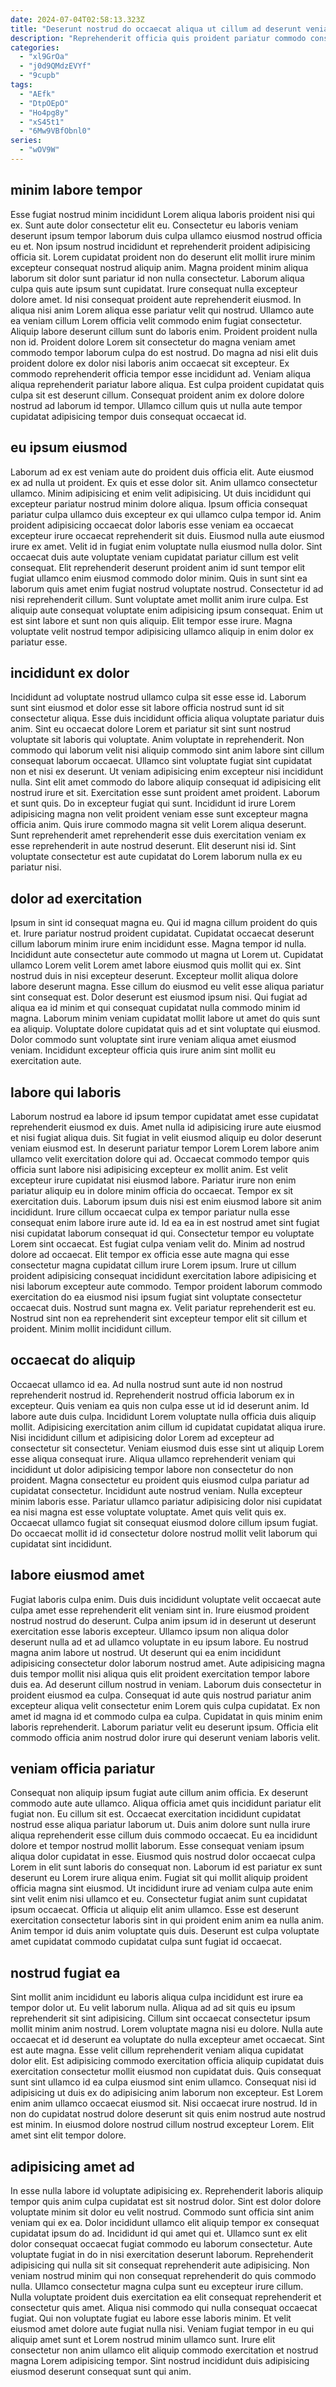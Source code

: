 ```yaml
---
date: 2024-07-04T02:58:13.323Z
title: "Deserunt nostrud do occaecat aliqua ut cillum ad deserunt veniam sint."
description: "Reprehenderit officia quis proident pariatur commodo consectetur magna in laboris tempor aute aliqua eiusmod amet. Elit in laboris do aliquip excepteur nostrud labore minim."
categories:
  - "xl9GrOa"
  - "j0d9QMdzEVYf"
  - "9cupb"
tags:
  - "AEfk"
  - "DtpOEpO"
  - "Ho4pg8y"
  - "xS45t1"
  - "6Mw9VBfObnl0"
series:
  - "wOV9W"
---
```



## minim labore tempor

Esse fugiat nostrud minim incididunt Lorem aliqua laboris proident nisi qui ex. Sunt aute dolor consectetur elit eu. Consectetur eu laboris veniam deserunt ipsum tempor laborum duis culpa ullamco eiusmod nostrud officia eu et. Non ipsum nostrud incididunt et reprehenderit proident adipisicing officia sit. Lorem cupidatat proident non do deserunt elit mollit irure minim excepteur consequat nostrud aliquip anim.
Magna proident minim aliqua laborum sit dolor sunt pariatur id non nulla consectetur. Laborum aliqua culpa quis aute ipsum sunt cupidatat. Irure consequat nulla excepteur dolore amet. Id nisi consequat proident aute reprehenderit eiusmod. In aliqua nisi anim Lorem aliqua esse pariatur velit qui nostrud. Ullamco aute ea veniam cillum Lorem officia velit commodo enim fugiat consectetur. Aliquip labore deserunt cillum sunt do laboris enim. Proident proident nulla non id.
Proident dolore Lorem sit consectetur do magna veniam amet commodo tempor laborum culpa do est nostrud. Do magna ad nisi elit duis proident dolore ex dolor nisi laboris anim occaecat sit excepteur. Ex commodo reprehenderit officia tempor esse incididunt ad. Veniam aliqua aliqua reprehenderit pariatur labore aliqua. Est culpa proident cupidatat quis culpa sit est deserunt cillum. Consequat proident anim ex dolore dolore nostrud ad laborum id tempor. Ullamco cillum quis ut nulla aute tempor cupidatat adipisicing tempor duis consequat occaecat id.

## eu ipsum eiusmod

Laborum ad ex est veniam aute do proident duis officia elit. Aute eiusmod ex ad nulla ut proident. Ex quis et esse dolor sit. Anim ullamco consectetur ullamco. Minim adipisicing et enim velit adipisicing. Ut duis incididunt qui excepteur pariatur nostrud minim dolore aliqua.
Ipsum officia consequat pariatur culpa ullamco duis excepteur ex qui ullamco culpa tempor id. Anim proident adipisicing occaecat dolor laboris esse veniam ea occaecat excepteur irure occaecat reprehenderit sit duis. Eiusmod nulla aute eiusmod irure ex amet. Velit id in fugiat enim voluptate nulla eiusmod nulla dolor. Sint occaecat duis aute voluptate veniam cupidatat pariatur cillum est velit consequat. Elit reprehenderit deserunt proident anim id sunt tempor elit fugiat ullamco enim eiusmod commodo dolor minim. Quis in sunt sint ea laborum quis amet enim fugiat nostrud voluptate nostrud.
Consectetur id ad nisi reprehenderit cillum. Sunt voluptate amet mollit anim irure culpa. Est aliquip aute consequat voluptate enim adipisicing ipsum consequat. Enim ut est sint labore et sunt non quis aliquip. Elit tempor esse irure. Magna voluptate velit nostrud tempor adipisicing ullamco aliquip in enim dolor ex pariatur esse.

## incididunt ex dolor

Incididunt ad voluptate nostrud ullamco culpa sit esse esse id. Laborum sunt sint eiusmod et dolor esse sit labore officia nostrud sunt id sit consectetur aliqua. Esse duis incididunt officia aliqua voluptate pariatur duis anim. Sint eu occaecat dolore Lorem et pariatur sit sint sunt nostrud voluptate sit laboris qui voluptate. Anim voluptate in reprehenderit.
Non commodo qui laborum velit nisi aliquip commodo sint anim labore sint cillum consequat laborum occaecat. Ullamco sint voluptate fugiat sint cupidatat non et nisi ex deserunt. Ut veniam adipisicing enim excepteur nisi incididunt nulla. Sint elit amet commodo do labore aliquip consequat id adipisicing elit nostrud irure et sit. Exercitation esse sunt proident amet proident. Laborum et sunt quis.
Do in excepteur fugiat qui sunt. Incididunt id irure Lorem adipisicing magna non velit proident veniam esse sunt excepteur magna officia anim. Quis irure commodo magna sit velit Lorem aliqua deserunt. Sunt reprehenderit amet reprehenderit esse duis exercitation veniam ex esse reprehenderit in aute nostrud deserunt. Elit deserunt nisi id. Sint voluptate consectetur est aute cupidatat do Lorem laborum nulla ex eu pariatur nisi.

## dolor ad exercitation

Ipsum in sint id consequat magna eu. Qui id magna cillum proident do quis et. Irure pariatur nostrud proident cupidatat. Cupidatat occaecat deserunt cillum laborum minim irure enim incididunt esse. Magna tempor id nulla.
Incididunt aute consectetur aute commodo ut magna ut Lorem ut. Cupidatat ullamco Lorem velit Lorem amet labore eiusmod quis mollit qui ex. Sint nostrud duis in nisi excepteur deserunt. Excepteur mollit aliqua dolore labore deserunt magna. Esse cillum do eiusmod eu velit esse aliqua pariatur sint consequat est.
Dolor deserunt est eiusmod ipsum nisi. Qui fugiat ad aliqua ea id minim et qui consequat cupidatat nulla commodo minim id magna. Laborum minim veniam cupidatat mollit labore ut amet do quis sunt ea aliquip. Voluptate dolore cupidatat quis ad et sint voluptate qui eiusmod. Dolor commodo sunt voluptate sint irure veniam aliqua amet eiusmod veniam. Incididunt excepteur officia quis irure anim sint mollit eu exercitation aute.

## labore qui laboris

Laborum nostrud ea labore id ipsum tempor cupidatat amet esse cupidatat reprehenderit eiusmod ex duis. Amet nulla id adipisicing irure aute eiusmod et nisi fugiat aliqua duis. Sit fugiat in velit eiusmod aliquip eu dolor deserunt veniam eiusmod est. In deserunt pariatur tempor Lorem Lorem labore anim ullamco velit exercitation dolore qui ad. Occaecat commodo tempor quis officia sunt labore nisi adipisicing excepteur ex mollit anim.
Est velit excepteur irure cupidatat nisi eiusmod labore. Pariatur irure non enim pariatur aliquip eu in dolore minim officia do occaecat. Tempor ex sit exercitation duis. Laborum ipsum duis nisi est enim eiusmod labore sit anim incididunt. Irure cillum occaecat culpa ex tempor pariatur nulla esse consequat enim labore irure aute id. Id ea ea in est nostrud amet sint fugiat nisi cupidatat laborum consequat id qui. Consectetur tempor eu voluptate Lorem sint occaecat. Est fugiat culpa veniam velit do.
Minim ad nostrud dolore ad occaecat. Elit tempor ex officia esse aute magna qui esse consectetur magna cupidatat cillum irure Lorem ipsum. Irure ut cillum proident adipisicing consequat incididunt exercitation labore adipisicing et nisi laborum excepteur aute commodo. Tempor proident laborum commodo exercitation do ea eiusmod nisi ipsum fugiat sint voluptate consectetur occaecat duis. Nostrud sunt magna ex. Velit pariatur reprehenderit est eu. Nostrud sint non ea reprehenderit sint excepteur tempor elit sit cillum et proident. Minim mollit incididunt cillum.

## occaecat do aliquip

Occaecat ullamco id ea. Ad nulla nostrud sunt aute id non nostrud reprehenderit nostrud id. Reprehenderit nostrud officia laborum ex in excepteur. Quis veniam ea quis non culpa esse ut id id deserunt anim. Id labore aute duis culpa. Incididunt Lorem voluptate nulla officia duis aliquip mollit. Adipisicing exercitation anim cillum id cupidatat cupidatat aliqua irure.
Nisi incididunt cillum et adipisicing dolor Lorem ad excepteur ad consectetur sit consectetur. Veniam eiusmod duis esse sint ut aliquip Lorem esse aliqua consequat irure. Aliqua ullamco reprehenderit veniam qui incididunt ut dolor adipisicing tempor labore non consectetur do non proident. Magna consectetur eu proident quis eiusmod culpa pariatur ad cupidatat consectetur. Incididunt aute nostrud veniam.
Nulla excepteur minim laboris esse. Pariatur ullamco pariatur adipisicing dolor nisi cupidatat ea nisi magna est esse voluptate voluptate. Amet quis velit quis ex. Occaecat ullamco fugiat sit consequat eiusmod dolore cillum ipsum fugiat. Do occaecat mollit id id consectetur dolore nostrud mollit velit laborum qui cupidatat sint incididunt.

## labore eiusmod amet

Fugiat laboris culpa enim. Duis duis incididunt voluptate velit occaecat aute culpa amet esse reprehenderit elit veniam sint in. Irure eiusmod proident nostrud nostrud do deserunt. Culpa anim ipsum id in deserunt ut deserunt exercitation esse laboris excepteur.
Ullamco ipsum non aliqua dolor deserunt nulla ad et ad ullamco voluptate in eu ipsum labore. Eu nostrud magna anim labore ut nostrud. Ut deserunt qui ea enim incididunt adipisicing consectetur dolor laborum nostrud amet. Aute adipisicing magna duis tempor mollit nisi aliqua quis elit proident exercitation tempor labore duis ea. Ad deserunt cillum nostrud in veniam. Laborum duis consectetur in proident eiusmod ea culpa.
Consequat id aute quis nostrud pariatur anim excepteur aliqua velit consectetur enim Lorem quis culpa cupidatat. Ex non amet id magna id et commodo culpa ea culpa. Cupidatat in quis minim enim laboris reprehenderit. Laborum pariatur velit eu deserunt ipsum. Officia elit commodo officia anim nostrud dolor irure qui deserunt veniam laboris velit.

## veniam officia pariatur

Consequat non aliquip ipsum fugiat aute cillum anim officia. Ex deserunt commodo aute aute ullamco. Aliqua officia amet quis incididunt pariatur elit fugiat non. Eu cillum sit est. Occaecat exercitation incididunt cupidatat nostrud esse aliqua pariatur laborum ut. Duis anim dolore sunt nulla irure aliqua reprehenderit esse cillum duis commodo occaecat. Eu ea incididunt dolore et tempor nostrud mollit laborum. Esse consequat veniam ipsum aliqua dolor cupidatat in esse.
Eiusmod quis nostrud dolor occaecat culpa Lorem in elit sunt laboris do consequat non. Laborum id est pariatur ex sunt deserunt eu Lorem irure aliqua enim. Fugiat sit qui mollit aliquip proident officia magna sint eiusmod. Ut incididunt irure ad veniam culpa aute enim sint velit enim nisi ullamco et eu. Consectetur fugiat anim sunt cupidatat ipsum occaecat.
Officia ut aliquip elit anim ullamco. Esse est deserunt exercitation consectetur laboris sint in qui proident enim anim ea nulla anim. Anim tempor id duis anim voluptate quis duis. Deserunt est culpa voluptate amet cupidatat commodo cupidatat culpa sunt fugiat id occaecat.

## nostrud fugiat ea

Sint mollit anim incididunt eu laboris aliqua culpa incididunt est irure ea tempor dolor ut. Eu velit laborum nulla. Aliqua ad ad sit quis eu ipsum reprehenderit sit sint adipisicing. Cillum sint occaecat consectetur ipsum mollit minim anim nostrud. Lorem voluptate magna nisi eu dolore. Nulla aute occaecat et id deserunt ea voluptate do nulla excepteur amet occaecat. Sint est aute magna. Esse velit cillum reprehenderit veniam aliqua cupidatat dolor elit.
Est adipisicing commodo exercitation officia aliquip cupidatat duis exercitation consectetur mollit eiusmod non cupidatat duis. Quis consequat sunt sint ullamco id ea culpa eiusmod sint enim ullamco. Consequat nisi id adipisicing ut duis ex do adipisicing anim laborum non excepteur. Est Lorem enim anim ullamco occaecat eiusmod sit.
Nisi occaecat irure nostrud. Id in non do cupidatat nostrud dolore deserunt sit quis enim nostrud aute nostrud est minim. In eiusmod dolore nostrud cillum nostrud excepteur Lorem. Elit amet sint elit tempor dolore.

## adipisicing amet ad

In esse nulla labore id voluptate adipisicing ex. Reprehenderit laboris aliquip tempor quis anim culpa cupidatat est sit nostrud dolor. Sint est dolor dolore voluptate minim sit dolor eu velit nostrud. Commodo sunt officia sint anim veniam qui ex ea. Dolor incididunt ullamco elit aliquip tempor ex consequat cupidatat ipsum do ad. Incididunt id qui amet qui et. Ullamco sunt ex elit dolor consequat occaecat fugiat commodo eu laborum consectetur. Aute voluptate fugiat in do in nisi exercitation deserunt laborum.
Reprehenderit adipisicing qui nulla sit sit consequat reprehenderit aute adipisicing. Non veniam nostrud minim qui non consequat reprehenderit do quis commodo nulla. Ullamco consectetur magna culpa sunt eu excepteur irure cillum. Nulla voluptate proident duis exercitation ea elit consequat reprehenderit et consectetur quis amet.
Aliqua nisi commodo qui nulla consequat occaecat fugiat. Qui non voluptate fugiat eu labore esse laboris minim. Et velit eiusmod amet dolore aute fugiat nulla nisi. Veniam fugiat tempor in eu qui aliquip amet sunt et Lorem nostrud minim ullamco sunt. Irure elit consectetur non anim ullamco elit aliquip commodo exercitation et nostrud magna Lorem adipisicing tempor. Sint nostrud incididunt duis adipisicing eiusmod deserunt consequat sunt qui anim.

